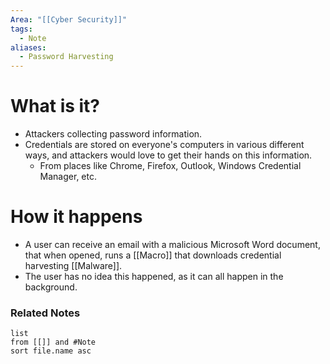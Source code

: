 ```yaml
---
Area: "[[Cyber Security]]"
tags:
  - Note
aliases:
  - Password Harvesting
---
```


# What is it?
- Attackers collecting password information.
- Credentials are stored on everyone's computers in various different ways, and attackers would love to get their hands on this information.
	- From places like Chrome, Firefox, Outlook, Windows Credential Manager, etc.
# How it happens
- A user can receive an email with a malicious Microsoft Word document, that when opened, runs a [[Macro]] that downloads credential harvesting [[Malware]]. 
- The user has no idea this happened, as it can all happen in the background.

### Related Notes
```dataview
list
from [[]] and #Note 
sort file.name asc
```
